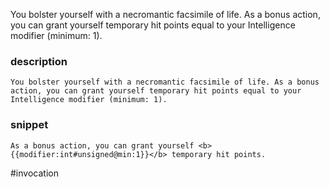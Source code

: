 You bolster yourself with a necromantic facsimile of life. As a bonus action, you can grant yourself temporary hit points equal to your Intelligence modifier (minimum: 1).
### description
```
You bolster yourself with a necromantic facsimile of life. As a bonus action, you can grant yourself temporary hit points equal to your Intelligence modifier (minimum: 1).
```

### snippet
```
As a bonus action, you can grant yourself <b>{{modifier:int#unsigned@min:1}}</b> temporary hit points.
```

#invocation
